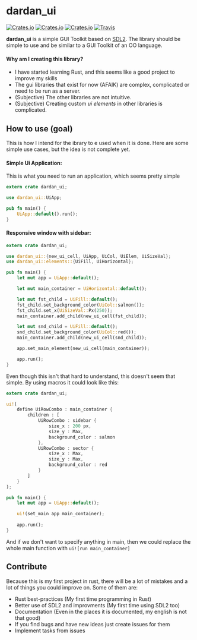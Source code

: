 # dardan_ui

[![Crates.io](https://img.shields.io/crates/v/dardan_ui.svg)](https://crates.io/crates/dardan_ui)
[![Crates.io](https://img.shields.io/crates/l/dardan_ui.svg)](https://crates.io/crates/dardan_ui)
[![Crates.io](https://img.shields.io/crates/d/dardan_ui.svg)](https://crates.io/crates/dardan_ui)
[![Travis](https://img.shields.io/travis/dardanos/dardan_ui/dev.svg)](https://travis-ci.org/dardanos/dardan_ui)



**dardan_ui** is a simple GUI Toolkit based on [SDL2](https://github.com/Rust-SDL2/rust-sdl2). The library should be simple to use and be similar to a GUI Toolkit of an OO language.

#### Why am I creating this library?

* I have started learning Rust, and this seems like a good project to improve my skills
* The gui libraries that exist for now (AFAIK) are complex, complicated or need to be run as a server.
* (Subjective) The other libraries are not intuitive.
* (Subjective) Creating custom *ui elements* in other libraries is complicated.

## How to use **(goal)**

This is how I intend for the ibrary to e used when it is done. Here are some simple use cases, but the idea is not complete yet.

#### Simple Ui Application:

This is what you need to run an application, which seems pretty simple

```rust
extern crate dardan_ui;

use dardan_ui::UiApp;

pub fn main() {
    UiApp::default().run();
}
```

#### Responsive window with sidebar:

```rust
extern crate dardan_ui;

use dardan_ui::{new_ui_cell, UiApp, UiCol, UiElem, UiSizeVal};
use dardan_ui::elements::{UiFill, UiHorizontal};

pub fn main() {
    let mut app = UiApp::default();

    let mut main_container = UiHorizontal::default();

    let mut fst_child = UiFill::default();
    fst_child.set_background_color(UiCol::salmon());
    fst_child.set_x(UiSizeVal::Px(250));
    main_container.add_child(new_ui_cell(fst_child));

    let mut snd_child = UiFill::default();
    snd_child.set_background_color(UiCol::red());
    main_container.add_child(new_ui_cell(snd_child));

    app.set_main_element(new_ui_cell(main_container));

    app.run();
}
```

Even though this isn't that hard to understand, this doesn't seem that simple.
By using macros it could look like this:
```rust
extern crate dardan_ui;

ui!( 
    define UiRowCombo : main_container {
        children : [
            UiRowCombo : sidebar {
                size_x : 200 px,
                size_y : Max,
                background_color : salmon
            },
            UiRowCombo : sector {
                size_x : Max,
                size_y : Max,
                background_color : red
            }
        ]
    }
);

pub fn main() {
    let mut app = UiApp::default();

    ui!(set_main app main_container);
    
    app.run();
}
```

And if we don't want to specify anything in main, then we could replace the whole main function with `ui![run main_container]`

## Contribute

Because this is my first project in rust, there will be a lot of mistakes and a lot of things you could improve on. Some of them are:

* Rust best-practices (My first time programming in Rust)
* Better use of SDL2 and improvments (My first time using SDL2 too)
* Documentation (Even in the places it is documented, my english is not that good)
* If you find bugs and have new ideas just create issues for them
* Implement tasks from issues
